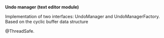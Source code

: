 **Undo manager (text editor module)**

Implementation of two interfaces: UndoManager and UndoManagerFactory. Based on the cyclic buffer data structure

@ThreadSafe.

